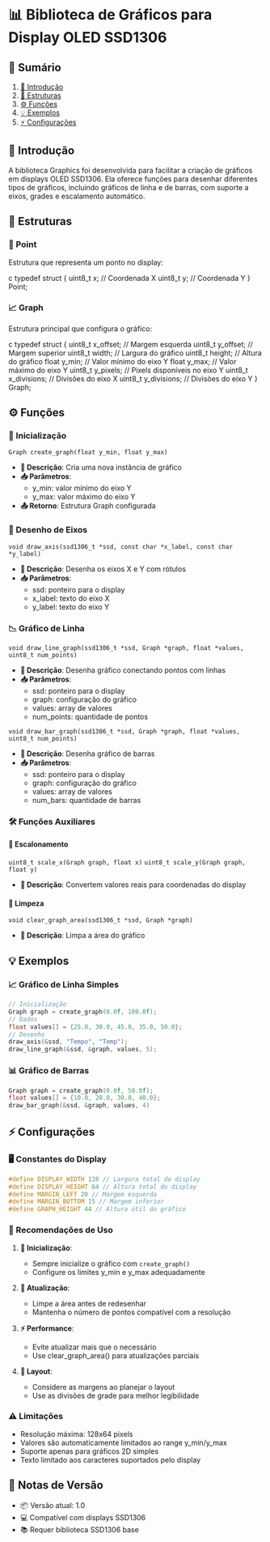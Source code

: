 # 📊 Biblioteca de Gráficos para Display OLED SSD1306

## 📑 Sumário
1. [📝 Introdução](#introdução)
2. [🔧 Estruturas](#estruturas)
3. [⚙️ Funções](#funções)
4. [💡 Exemplos](#exemplos)
5. [⚡ Configurações](#configurações)

## 📝 Introdução
A biblioteca Graphics foi desenvolvida para facilitar a criação de gráficos em displays OLED SSD1306. Ela oferece funções para desenhar diferentes tipos de gráficos, incluindo gráficos de linha e de barras, com suporte a eixos, grades e escalamento automático.

## 🔧 Estruturas

### 📍 Point
Estrutura que representa um ponto no display:


c
typedef struct {
uint8_t x; // Coordenada X
uint8_t y; // Coordenada Y
} Point;


### 📈 Graph
Estrutura principal que configura o gráfico:

c
typedef struct {
uint8_t x_offset; // Margem esquerda
uint8_t y_offset; // Margem superior
uint8_t width; // Largura do gráfico
uint8_t height; // Altura do gráfico
float y_min; // Valor mínimo do eixo Y
float y_max; // Valor máximo do eixo Y
uint8_t y_pixels; // Pixels disponíveis no eixo Y
uint8_t x_divisions; // Divisões do eixo X
uint8_t y_divisions; // Divisões do eixo Y
} Graph;


## ⚙️ Funções

### 🎨 Inicialização

`Graph create_graph(float y_min, float y_max)`
- **🎯 Descrição**: Cria uma nova instância de gráfico
- **📥 Parâmetros**: 
  - y_min: valor mínimo do eixo Y
  - y_max: valor máximo do eixo Y
- **📤 Retorno**: Estrutura Graph configurada

### 📐 Desenho de Eixos


`void draw_axis(ssd1306_t *ssd, const char *x_label, const char *y_label)`
- **🎯 Descrição**: Desenha os eixos X e Y com rótulos
- **📥 Parâmetros**:
  - ssd: ponteiro para o display
  - x_label: texto do eixo X
  - y_label: texto do eixo Y

### 📉 Gráfico de Linha

`void draw_line_graph(ssd1306_t *ssd, Graph *graph, float *values, uint8_t num_points)`
- **🎯 Descrição**: Desenha gráfico conectando pontos com linhas
- **📥 Parâmetros**:
  - ssd: ponteiro para o display
  - graph: configuração do gráfico
  - values: array de valores
  - num_points: quantidade de pontos

`void draw_bar_graph(ssd1306_t *ssd, Graph *graph, float *values, uint8_t num_points)`
- **🎯 Descrição**: Desenha gráfico de barras
- **📥 Parâmetros**:
  - ssd: ponteiro para o display
  - graph: configuração do gráfico
  - values: array de valores
  - num_bars: quantidade de barras

### 🛠️ Funções Auxiliares

#### 📏 Escalonamento

`uint8_t scale_x(Graph graph, float x)`
`uint8_t scale_y(Graph graph, float y)`

- **🎯 Descrição**: Convertem valores reais para coordenadas do display

#### 🧹 Limpeza
`void clear_graph_area(ssd1306_t *ssd, Graph *graph)`
- **🎯 Descrição**: Limpa a área do gráfico

## 💡 Exemplos

### 📈 Gráfico de Linha Simples


```c
// Inicialização
Graph graph = create_graph(0.0f, 100.0f);
// Dados
float values[] = {25.0, 30.0, 45.0, 35.0, 50.0};
// Desenho
draw_axis(&ssd, "Tempo", "Temp");
draw_line_graph(&ssd, &graph, values, 5);
```

### 📊 Gráfico de Barras

```c
Graph graph = create_graph(0.0f, 50.0f);
float values[] = {10.0, 20.0, 30.0, 40.0};
draw_bar_graph(&ssd, &graph, values, 4)
```



## ⚡ Configurações

### 🖥️ Constantes do Display


```c
#define DISPLAY_WIDTH 128 // Largura total do display
#define DISPLAY_HEIGHT 64 // Altura total do display
#define MARGIN_LEFT 20 // Margem esquerda
#define MARGIN_BOTTOM 15 // Margem inferior
#define GRAPH_HEIGHT 44 // Altura útil do gráfico
```


### 📌 Recomendações de Uso
1. **🚀 Inicialização**:
   - Sempre inicialize o gráfico com `create_graph()`
   - Configure os limites y_min e y_max adequadamente

2. **🔄 Atualização**:
   - Limpe a área antes de redesenhar
   - Mantenha o número de pontos compatível com a resolução

3. **⚡ Performance**:
   - Evite atualizar mais que o necessário
   - Use clear_graph_area() para atualizações parciais

4. **📐 Layout**:
   - Considere as margens ao planejar o layout
   - Use as divisões de grade para melhor legibilidade

### ⚠️ Limitações
- Resolução máxima: 128x64 pixels
- Valores são automaticamente limitados ao range y_min/y_max
- Suporte apenas para gráficos 2D simples
- Texto limitado aos caracteres suportados pelo display

## 📝 Notas de Versão
- 📦 Versão atual: 1.0
- 💻 Compatível com displays SSD1306
- 📚 Requer biblioteca SSD1306 base